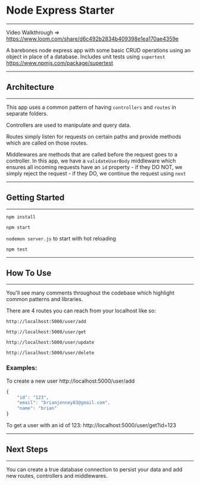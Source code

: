 # Node Express Starter

---

Video Walkthrough => https://www.loom.com/share/d6c492b2834b409398e1ea170ae4359e

A barebones node express app with some basic CRUD operations using an object in place of a database. Includes unit tests using `supertest` https://www.npmjs.com/package/supertest

---

## Architecture

---

This app uses a common pattern of having `controllers` and `routes` in separate folders.

Controllers are used to manipulate and query data.

Routes simply listen for requests on certain paths and provide methods which are called on those routes.

Middlewares are methods that are called before the request goes to a controller. In this app, we have a `validateUserBody` middleware which ensures all incoming requests have an `id` property - if they DO NOT, we simply reject the request - if they DO, we continue the request using `next`

---

## Getting Started

---

`npm install`

`npm start`

`nodemon server.js` to start with hot reloading

`npm test`

---

## How To Use

---

You'll see many comments throughout the codebase which highlight common patterns and libraries.

There are 4 routes you can reach from your localhost like so:

`http://localhost:5000/user/add`

`http://localhost:5000/user/get`

`http://localhost:5000/user/update`

`http://localhost:5000/user/delete`

### Examples:

To create a new user
http://localhost:5000/user/add

```js
{
    "id": "123",
    "email": "brianjenney83@gmail.com",
    "name": "brian"
}
```

To get a user with an id of 123:
http://localhost:5000/user/get?id=123

---

## Next Steps

---

You can create a true database connection to persist your data and add new routes, controllers and middlewares.
